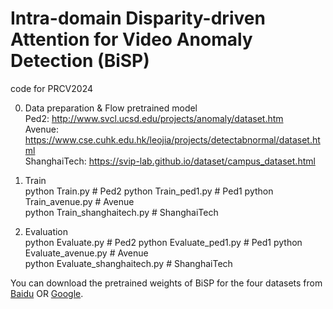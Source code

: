 # Intra-domain Disparity-driven Attention for Video Anomaly Detection (BiSP)

code for PRCV2024

0. Data preparation & Flow pretrained model    
Ped2: http://www.svcl.ucsd.edu/projects/anomaly/dataset.htm  
Avenue: https://www.cse.cuhk.edu.hk/leojia/projects/detectabnormal/dataset.html  
ShanghaiTech: https://svip-lab.github.io/dataset/campus_dataset.html  

2. Train  
python Train.py # Ped2
python Train_ped1.py # Ped1
python Train_avenue.py # Avenue  
python Train_shanghaitech.py # ShanghaiTech  
  
4. Evaluation  
python Evaluate.py # Ped2
python Evaluate_ped1.py # Ped1
python Evaluate_avenue.py # Avenue  
python Evaluate_shanghaitech.py # ShanghaiTech  

You can download the pretrained weights of BiSP for the four datasets from [Baidu](https://pan.baidu.com/s/1k5zSS7VQ-fMxmdBh0HnSdw?pwd=prcv) OR [Google](https://drive.google.com/drive/folders/1Vcs2mryGiZmidjaQy1C0Elviv1ADzBru?usp=sharing).

